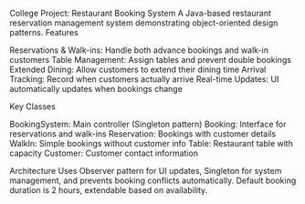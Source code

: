 College Project:
Restaurant Booking System
A Java-based restaurant reservation management system demonstrating object-oriented design patterns.
Features

Reservations & Walk-ins: Handle both advance bookings and walk-in customers
Table Management: Assign tables and prevent double bookings
Extended Dining: Allow customers to extend their dining time
Arrival Tracking: Record when customers actually arrive
Real-time Updates: UI automatically updates when bookings change

Key Classes

BookingSystem: Main controller (Singleton pattern)
Booking: Interface for reservations and walk-ins
Reservation: Bookings with customer details
WalkIn: Simple bookings without customer info
Table: Restaurant table with capacity
Customer: Customer contact information

Architecture
Uses Observer pattern for UI updates, Singleton for system management, and prevents booking conflicts automatically. Default booking duration is 2 hours, extendable based on availability.
